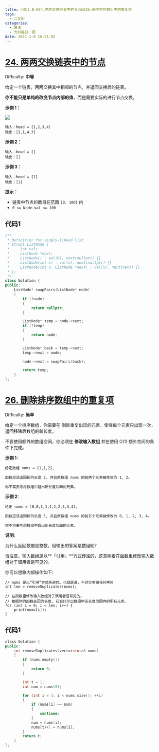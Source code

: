 ```yaml
---
title: 力扣1.8-H24.两两交换链表中的节点&E26.删除排序数组中的重复项
tags:
  - 二叉树
categories:
  - 算法
  - 力扣每日一题
date: 2021-1-8 16:21:02
---
```


# [24\. 两两交换链表中的节点](https://leetcode-cn.com/problems/swap-nodes-in-pairs/)

Difficulty: **中等**


给定一个链表，两两交换其中相邻的节点，并返回交换后的链表。

**你不能只是单纯的改变节点内部的值**，而是需要实际的进行节点交换。

**示例 1：**

![](https://assets.leetcode.com/uploads/2020/10/03/swap_ex1.jpg)

```
输入：head = [1,2,3,4]
输出：[2,1,4,3]
```

**示例 2：**

```
输入：head = []
输出：[]
```

**示例 3：**

```
输入：head = [1]
输出：[1]
```

**提示：**

*   链表中节点的数目在范围 `[0, 100]` 内
*   `0 <= Node.val <= 100`


## 代码1


```c++
/**
 * Definition for singly-linked list.
 * struct ListNode {
 *     int val;
 *     ListNode *next;
 *     ListNode() : val(0), next(nullptr) {}
 *     ListNode(int x) : val(x), next(nullptr) {}
 *     ListNode(int x, ListNode *next) : val(x), next(next) {}
 * };
 */
class Solution {
public:
    ListNode* swapPairs(ListNode* node)
    {
        if (!node)
        {
            return nullptr;
        }

        ListNode* temp = node->next;
        if (!temp)
        {
            return node;
        }

        ListNode* back = temp->next;
        temp->next = node;

        node->next = swapPairs(back);

        return temp;
    }
};
```

# [26\. 删除排序数组中的重复项](https://leetcode-cn.com/problems/remove-duplicates-from-sorted-array/)

Difficulty: **简单**


给定一个排序数组，你需要在 删除重复出现的元素，使得每个元素只出现一次，返回移除后数组的新长度。

不要使用额外的数组空间，你必须在 **修改输入数组** 并在使用 O(1) 额外空间的条件下完成。

**示例 1:**

```
给定数组 nums = [1,1,2], 

函数应该返回新的长度 2, 并且原数组 nums 的前两个元素被修改为 1, 2。 

你不需要考虑数组中超出新长度后面的元素。
```

**示例 2:**

```
给定 nums = [0,0,1,1,1,2,2,3,3,4],

函数应该返回新的长度 5, 并且原数组 nums 的前五个元素被修改为 0, 1, 2, 3, 4。

你不需要考虑数组中超出新长度后面的元素。
```

**说明:**

为什么返回数值是整数，但输出的答案是数组呢?

请注意，输入数组是以**「引用」**方式传递的，这意味着在函数里修改输入数组对于调用者是可见的。

你可以想象内部操作如下:

```
// nums 是以“引用”方式传递的。也就是说，不对实参做任何拷贝
int len = removeDuplicates(nums);

// 在函数里修改输入数组对于调用者是可见的。
// 根据你的函数返回的长度, 它会打印出数组中该长度范围内的所有元素。
for (int i = 0; i < len; i++) {
    print(nums[i]);
}
```


## 代码1

```c++
​class Solution {
public:
    int removeDuplicates(vector<int>& nums)
    {
        if (nums.empty())
        {
            return 0;
        }

        int t = 1;
        int num = nums[0];

        for (int i = 1; i < nums.size(); ++i)
        {
            if (nums[i] == num)
            {
                continue;
            }
            num = nums[i];
            nums[t++] = nums[i];
        }
        return t;
    }
};
```